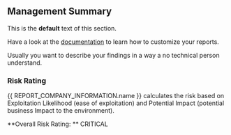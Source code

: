## Management Summary

This is the **default** text of this section.

Have a look at the [documentation](https://vulnman.github.io/vulnman/topics/customization/report.html) to learn how to customize your reports.

Usually you want to describe your findings in a way a no technical person understand.


### Risk Rating

{{ REPORT_COMPANY_INFORMATION.name }} calculates the risk based on Exploitation Likelihood (ease of exploitation) and Potential Impact (potential business Impact to the environment).


**Overall Risk Rating: ** CRITICAL
